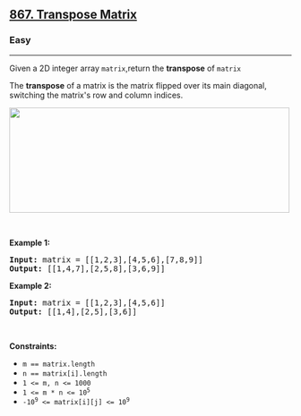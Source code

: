 <h2><a href="https://leetcode.com/problems/transpose-matrix/">867. Transpose Matrix</a></h2><h3>Easy</h3><hr><div><p>Given a 2D integer array  <code>matrix</code>,return the <strong>transpose</strong> of <code>matrix</code></p>

<p>The <strong>transpose</strong> of a matrix is the matrix flipped over its main diagonal, switching the matrix's row and column indices.</p>
<img alt="" src = "https://assets.leetcode.com/uploads/2021/02/10/hint_transpose.png" style="width: 500px; height: 188px;">


<p>&nbsp;</p>
<p><strong class="example">Example 1:</strong></p>
<pre><strong>Input:</strong> matrix = [[1,2,3],[4,5,6],[7,8,9]]
<strong>Output:</strong> [[1,4,7],[2,5,8],[3,6,9]]
</pre>

<p><strong class="example">Example 2:</strong></p>
<pre><strong>Input:</strong> matrix = [[1,2,3],[4,5,6]]
<strong>Output:</strong> [[1,4],[2,5],[3,6]]
</pre>

<p>&nbsp;</p>
<p><strong>Constraints:</strong></p>

<ul>
	<li><code>m == matrix.length</code></li>
	<li><code>n == matrix[i].length</code></li>
	<li><code>1 &lt;= m, n &lt;= 1000</code></li>
	<li><code>1 &lt;= m * n &lt;= 10<sup>5</sup></code></li>
	<li><code>-10<sup>9</sup> &lt;= matrix[i][j] &lt;= 10<sup>9</sup></code></li>
</ul>
</div>
